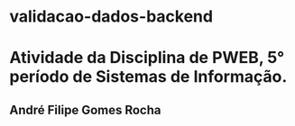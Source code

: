 # validacao-dados-backend
 <h1>Atividade da Disciplina de PWEB, 5° período de Sistemas de Informação.</h1>
 <h2> André Filipe Gomes Rocha </h2>
 
